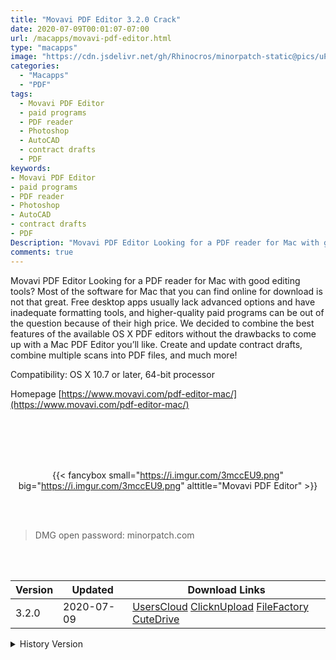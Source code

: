 ```yaml
---
title: "Movavi PDF Editor 3.2.0 Crack"
date: 2020-07-09T00:01:07-07:00
url: /macapps/movavi-pdf-editor.html
type: "macapps"
image: "https://cdn.jsdelivr.net/gh/Rhinocros/minorpatch-static@pics/uPic/q9A02Z.png"
categories:
  - "Macapps"
  - "PDF"
tags:
  - Movavi PDF Editor
  - paid programs
  - PDF reader
  - Photoshop
  - AutoCAD
  - contract drafts
  - PDF
keywords:
- Movavi PDF Editor
- paid programs
- PDF reader
- Photoshop
- AutoCAD
- contract drafts
- PDF
Description: "Movavi PDF Editor Looking for a PDF reader for Mac with good editing tools? Most of the software for Mac that you can find online for download is not that great"
comments: true
---
```


Movavi PDF Editor Looking for a PDF reader for Mac with good editing tools? Most of the software for Mac that you can find online for download is not that great. Free desktop apps usually lack advanced options and have inadequate formatting tools, and higher-quality paid programs can be out of the question because of their high price. We decided to combine the best features of the available OS X PDF editors without the drawbacks to come up with a Mac PDF Editor you’ll like. Create and update contract drafts, combine multiple scans into PDF files, and much more!

Compatibility: OS X 10.7 or later, 64-bit processor

Homepage [https://www.movavi.com/pdf-editor-mac/](https://www.movavi.com/pdf-editor-mac/)

<br/>
<br/>
<script async src="https://pagead2.googlesyndication.com/pagead/js/adsbygoogle.js"></script>
<ins class="adsbygoogle"
     style="display:block; text-align:center;"
     data-ad-layout="in-article"
     data-ad-format="fluid"
     data-ad-client="ca-pub-8746275014476192"
     data-ad-slot="5144997159"></ins>
<script>
     (adsbygoogle = window.adsbygoogle || []).push({});
</script>
<br/>
<br/>


<center>

{{< fancybox small="https://i.imgur.com/3mccEU9.png" big="https://i.imgur.com/3mccEU9.png" alttitle="Movavi PDF Editor" >}}

</center>

<br/>
<br/>


> DMG open password: minorpatch.com

<br/>

<br/>
<div id="history_version" class="history_version">

| Version | Updated | Download Links |
| ---- | ---- | ---- |
| 3.2.0 | 2020-07-09 | [UsersCloud](https://ouo.io/ZFtCOH3)   [ClicknUpload](https://ouo.io/l5ifSI)   [FileFactory](https://ouo.io/drQmwP)   [CuteDrive](https://ouo.io/7w2Ldp) |
<details>
<summary>History Version</summary>

| Version | Updated | Download Links |
| ---- | ---- | ---- |
| 3.1.0 | 2020-04-01 | [UsersCloud](https://ouo.io/jg8Wxn)   [ClicknUpload](https://ouo.io/CEo6UE)   [FileFactory](https://ouo.io/0Z1Z3G)   [CuteDrive](https://ouo.io/l1M7j3) |
</details>

</div>
